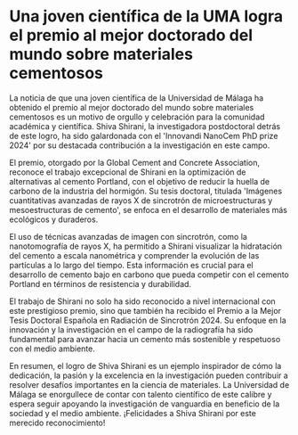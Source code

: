 # Una joven científica de la UMA logra el premio al mejor doctorado del mundo sobre materiales cementosos

La noticia de que una joven científica de la Universidad de Málaga ha obtenido el premio al mejor doctorado del mundo sobre materiales cementosos es un motivo de orgullo y celebración para la comunidad académica y científica. Shiva Shirani, la investigadora postdoctoral detrás de este logro, ha sido galardonada con el 'Innovandi NanoCem PhD prize 2024' por su destacada contribución a la investigación en este campo.

El premio, otorgado por la Global Cement and Concrete Association, reconoce el trabajo excepcional de Shirani en la optimización de alternativas al cemento Portland, con el objetivo de reducir la huella de carbono de la industria del hormigón. Su tesis doctoral, titulada 'Imágenes cuantitativas avanzadas de rayos X de sincrotrón de microestructuras y mesoestructuras de cemento', se enfoca en el desarrollo de materiales más ecológicos y duraderos.

El uso de técnicas avanzadas de imagen con sincrotrón, como la nanotomografía de rayos X, ha permitido a Shirani visualizar la hidratación del cemento a escala nanométrica y comprender la evolución de las partículas a lo largo del tiempo. Esta información es crucial para el desarrollo de cemento bajo en carbono que pueda competir con el cemento Portland en términos de resistencia y durabilidad.

El trabajo de Shirani no solo ha sido reconocido a nivel internacional con este prestigioso premio, sino que también ha recibido el Premio a la Mejor Tesis Doctoral Española en Radiación de Sincrotrón 2024. Su enfoque en la innovación y la investigación en el campo de la radiografía ha sido fundamental para avanzar hacia un cemento más sostenible y respetuoso con el medio ambiente.

En resumen, el logro de Shiva Shirani es un ejemplo inspirador de cómo la dedicación, la pasión y la excelencia en la investigación pueden contribuir a resolver desafíos importantes en la ciencia de materiales. La Universidad de Málaga se enorgullece de contar con talento científico de este calibre y espera seguir apoyando la investigación de vanguardia en beneficio de la sociedad y el medio ambiente. ¡Felicidades a Shiva Shirani por este merecido reconocimiento!